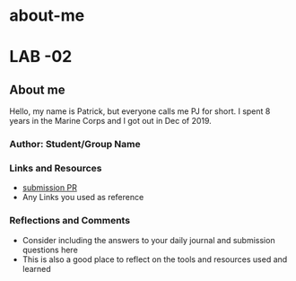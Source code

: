 # about-me

# LAB -02

## About me

Hello, my name is Patrick, but everyone calls me PJ for short. I spent 8 years in the Marine Corps and I got out in Dec of 2019.

### Author: Student/Group Name

### Links and Resources
* [submission PR](http://xyz.com)
* Any Links you used as reference

### Reflections and Comments
* Consider including the answers to your daily journal and submission questions here
* This is also a good place to reflect on the tools and resources used and learned